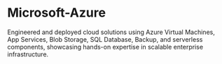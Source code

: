 # Microsoft-Azure
Engineered and deployed cloud solutions using Azure Virtual Machines, App Services, Blob Storage, SQL Database, Backup, and serverless components, showcasing hands-on expertise in scalable enterprise infrastructure.
